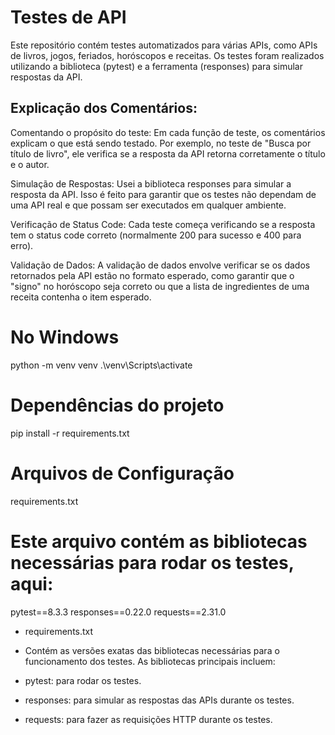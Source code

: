 # Testes de API

Este repositório contém testes automatizados para várias APIs, como APIs de 
livros, jogos, feriados, horóscopos e receitas. Os testes foram realizados 
utilizando a biblioteca (pytest) e a ferramenta (responses) para simular 
respostas da API.

## Explicação dos Comentários:
Comentando o propósito do teste: Em cada função de teste, os comentários 
explicam o que está sendo testado. Por exemplo, no teste de "Busca por título 
de livro", ele verifica se a resposta da API retorna corretamente o título e o autor.

Simulação de Respostas: Usei a biblioteca responses para simular a resposta da API.
Isso é feito para garantir que os testes não dependam de uma API real e que possam 
ser executados em qualquer ambiente.

Verificação de Status Code: Cada teste começa verificando se a resposta tem o status
code correto (normalmente 200 para sucesso e 400 para erro).

Validação de Dados: A validação de dados envolve verificar se os dados retornados pela 
API estão no formato esperado, como garantir que o "signo" no horóscopo seja correto ou 
que a lista de ingredientes de uma receita contenha o item esperado.

# No Windows
python -m venv venv
.\venv\Scripts\activate

# Dependências do projeto
pip install -r requirements.txt

# Arquivos de Configuração
requirements.txt

# Este arquivo contém as bibliotecas necessárias para rodar os testes, aqui:
pytest==8.3.3
responses==0.22.0
requests==2.31.0

- requirements.txt

- Contém as versões exatas das bibliotecas necessárias para o funcionamento dos testes. 
As bibliotecas principais incluem: 

- pytest: para rodar os testes.
- responses: para simular as respostas das APIs durante os testes.
- requests: para fazer as requisições HTTP durante os testes.

